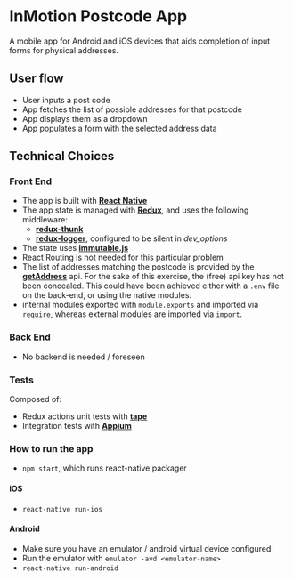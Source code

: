 # InMotion Postcode App
A mobile app for Android and iOS devices that aids completion of input forms for physical addresses.

## User flow
- User inputs a post code
- App fetches the list of possible addresses for that postcode
- App displays them as a dropdown
- App populates a form with the selected address data

## Technical Choices

### Front End
- The app is built with **[React Native](https://facebook.github.io/react-native/)**
- The app state is managed with **[Redux](https://redux.js.org)**, and uses the following middleware:
  - **[redux-thunk](https://github.com/gaearon/redux-thunk)**
  - **[redux-logger](https://github.com/evgenyrodionov/redux-logger)**, configured to be silent in *dev_options*
- The state uses **[immutable.js](https://facebook.github.io/immutable-js/)**
- React Routing is not needed for this particular problem
- The list of addresses matching the postcode is provided by the **[getAddress](https://getaddress.io/)** api. For the sake of this exercise,  the (free) api key has not been concealed. This could have been achieved either with a ```.env``` file on the back-end, or using the native modules.
- internal modules exported with ```module.exports``` and imported via ```require```, whereas external modules are imported via ```import```.

### Back End
- No backend is needed / foreseen

### Tests
Composed of:
- Redux actions unit tests with **[tape](https://github.com/substack/tape)**
- Integration tests with **[Appium](appium.io)**

### How to run the app
- ```npm start```, which runs react-native packager

#### iOS
- ```react-native run-ios```

#### Android
- Make sure you have an emulator / android virtual device configured
- Run the emulator with ```emulator -avd <emulator-name>```
- ```react-native run-android```
